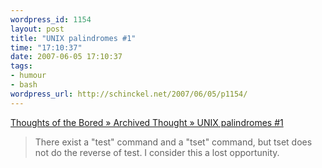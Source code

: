 ```yaml
--- 
wordpress_id: 1154
layout: post
title: "UNIX palindromes #1"
time: "17:10:37"
date: 2007-06-05 17:10:37
tags: 
- humour
- bash
wordpress_url: http://schinckel.net/2007/06/05/p1154/
---
```

[Thoughts of the Bored » Archived Thought » UNIX palindromes #1][1]

> There exist a "test" command and a "tset" command, but tset does not do the reverse of test. I consider this a lost opportunity.

   [1]: http://boredzo.org/thoughts/2007/05/15/unix-palindromes-1

